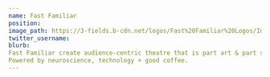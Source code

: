 ```yaml
---
name: Fast Familiar
position: 
image_path: https://3-fields.b-cdn.net/logos/Fast%20Familiar%20Logos/Image.png
twitter_username:
blurb:
Fast Familiar create audience-centric theatre that is part art & part social experiment.
Powered by neuroscience, technology + good coffee.
---
```

